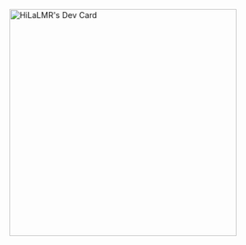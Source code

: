 [<a href="https://app.daily.dev/hilalmr"><img src="https://api.daily.dev/devcards/bdf7d0727dd34e39924f84e295aacd13.png?r=mbp" width="400" alt="HiLaLMR's Dev Card"/></a>
](https://api.daily.dev/devcards/bdf7d0727dd34e39924f84e295aacd13.png?r=tl8)
